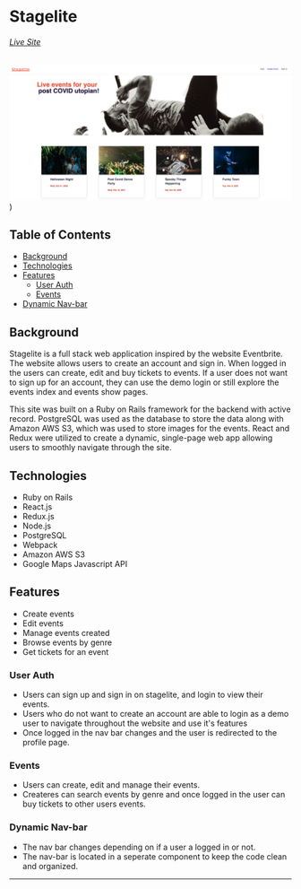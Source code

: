 # Stagelite
###### [Live Site](https://stagelite.herokuapp.com/#/)

![screenshot](app/assets/images/stagelite_screenshot.png))

## Table of Contents

  * [Background](#background)
  * [Technologies](#technologies)
  * [Features](#features)
    * [User Auth](#user-auth)
    * [Events](#events)
  * [Dynamic Nav-bar](#dynamic-nav-bar)
  
## Background

Stagelite is a full stack web application inspired by the website Eventbrite. The website allows users to create an account and sign in. When logged in the users can create, edit and buy tickets to events. If a user does not want to sign up for an account, they can use the demo login or still explore the events index and events show pages. 

This site was built on a Ruby on Rails framework for the backend with active record. PostgreSQL was used as the database to store the data along with Amazon AWS S3, which was used to store images for the events. React and Redux were utilized to create a dynamic, single-page web app allowing users to smoothly navigate through the site. 

## Technologies
* Ruby on Rails
* React.js
* Redux.js
* Node.js
* PostgreSQL
* Webpack
* Amazon AWS S3
* Google Maps Javascript API

## Features
* Create events
* Edit events
* Manage events created
* Browse events by genre
* Get tickets for an event

### User Auth 


* Users can sign up and sign in on stagelite, and login to view their events.
* Users who do not want to create an account are able to login as a demo user to navigate throughout the website and use it's features
* Once logged in the nav bar changes and the user is redirected to the profile page.


### Events


* Users can create, edit and manage their events.
* Createres can search events by genre and once logged in the user can buy tickets to other users events.


### Dynamic Nav-bar
  * The nav bar changes depending on if a user a logged in or not.
  * The nav-bar is located in a seperate component to keep the code clean and organized. 
---